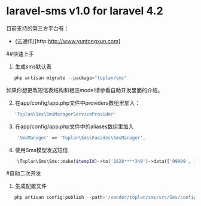 # laravel-sms v1.0 for laravel 4.2
目前支持的第三方平台有：
* (云通讯)[http:http://www.yuntongxun.com]

##快速上手
1. 生成sms默认表
```php
   php artisan migrate --package="toplan/sms"
```
   如果你想更改短信表结构和相应model请参看自助开发里面的介绍。

2. 在app/config/app.php文件中providers数组里加入：
```php
   'Toplan\Sms\SmsManagerServiceProvider'
```

3. 在app/config/app.php文件中的aliases数组里加入
```php
    'SmsManager' => 'Toplan\Sms\Facades\SmsManager',
```

4. 使用Sms模型发送短信
```php
    \Toplan\Sms\Sms::make($tempId)->to('1828****349')->data(['99999', 1])->send();
```

#自助二次开发
1. 生成配置文件
```php
   php artisan config:publish --path='/vendor/toplan/sms/src/Sms/config/' toplan/sms
```
